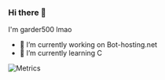 ### Hi there 👋

I'm garder500 lmao

- 🔭 I’m currently working on Bot-hosting.net
- 🌱 I’m currently learning C

<!--- ![Garder 500 stats](https://github-readme-stats.vercel.app/api?username=garder500&show_icons=true&theme=tokyonight) -->
![Metrics](https://metrics.lecoq.io/garder500?template=terminal&pagespeed=1&pagespeed.url=https%3A%2F%2Fmonarq.org&pagespeed.detailed=true&pagespeed.screenshot=false&config.timezone=Europe%2FParis)

